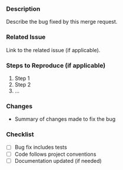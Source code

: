 ### Description
Describe the bug fixed by this merge request.

### Related Issue
Link to the related issue (if applicable).

### Steps to Reproduce (if applicable)
1. Step 1
2. Step 2
3. ...

### Changes
- Summary of changes made to fix the bug

### Checklist
- [ ] Bug fix includes tests
- [ ] Code follows project conventions
- [ ] Documentation updated (if needed)
